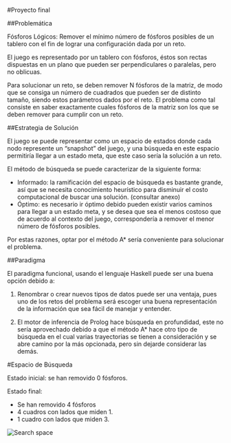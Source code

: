 #Proyecto final

##Problemática

Fósforos Lógicos: Remover el mínimo número de fósforos posibles de un tablero con el fin de lograr una configuración dada por un reto.

El juego es representado por un tablero con fósforos, éstos son rectas dispuestas en un plano que pueden ser perpendiculares o paralelas,
pero no oblicuas.

Para solucionar un reto, se deben remover N fósforos de la matriz, de modo que se consiga un número de cuadrados que pueden ser de distinto tamaño, siendo estos parámetros dados por el reto. El problema como tal consiste en saber exactamente cuales fósforos de la matriz son los que se deben remover para cumplir con un reto.

##Estrategia de Solución

El juego se puede representar como un espacio de estados donde cada nodo represente un “snapshot” del juego, y una búsqueda en este espacio permitiría llegar a un estado meta, que este caso sería la solución a un reto.

El método de búsqueda se puede caracterizar de la siguiente forma:
* Informado: la ramificación del espacio de búsqueda es bastante grande, así que se necesita conocimiento heurístico para disminuir el costo computacional de buscar una solución. (consultar anexo)
* Óptimo: es necesario ir óptimo debido pueden existir varios caminos para llegar a un estado meta, y se desea que sea el menos costoso que de acuerdo al contexto del juego, correspondería a remover el menor número de fósforos posibles.

Por estas razones, optar por el método A* sería conveniente para solucionar el problema.

##Paradigma

El paradigma funcional, usando el lenguaje Haskell puede ser una buena opción debido a:

1. Renombrar o crear nuevos tipos de datos puede ser una ventaja, pues uno de los retos del problema será escoger una buena representación de la información que sea fácil de manejar y entender.

2. El motor de inferencia de Prolog hace búsqueda en profundidad, este no sería aprovechado debido a que el método A* hace otro tipo de búsqueda en el cual varias trayectorias se tienen a consideración y se abre camino por la más opcionada, pero sin dejarde considerar las demás.

#Espacio de Búsqueda

Estado inicial: se han removido 0 fósforos.

Estado final:
* Se han removido 4 fósforos
* 4 cuadros con lados que miden 1.
* 1 cuadro con lados que miden 3.

![Search space](https://github.com/ecosdev/PDEC/blob/master/Final%20project/searchspace.png)
